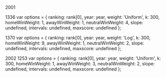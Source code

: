 2001

1336
var options = {
	ranking: rank[0],
	year: year,
	weight: 'Uniform',
	k: 300,
	homeWinWeight: 1,
	awayWinWeight: 1,
	neutralWinWeight: 4,
	slope: undefined,
	intervals: undefined,
	maxscore: undefined
};

1370
var options = {
	ranking: rank[0],
	year: year,
	weight: 'Log',
	k: 300,
	homeWinWeight: 9,
	awayWinWeight: 1,
	neutralWinWeight: 2,
	slope: undefined,
	intervals: undefined,
	maxscore: undefined
};


2002
1253
var options = {
	ranking: rank[0],
	year: year,
	weight: 'Uniform',
	k: 300,
	homeWinWeight: 1,
	awayWinWeight: 3,
	neutralWinWeight: 2,
	slope: undefined,
	intervals: undefined,
	maxscore: undefined
};